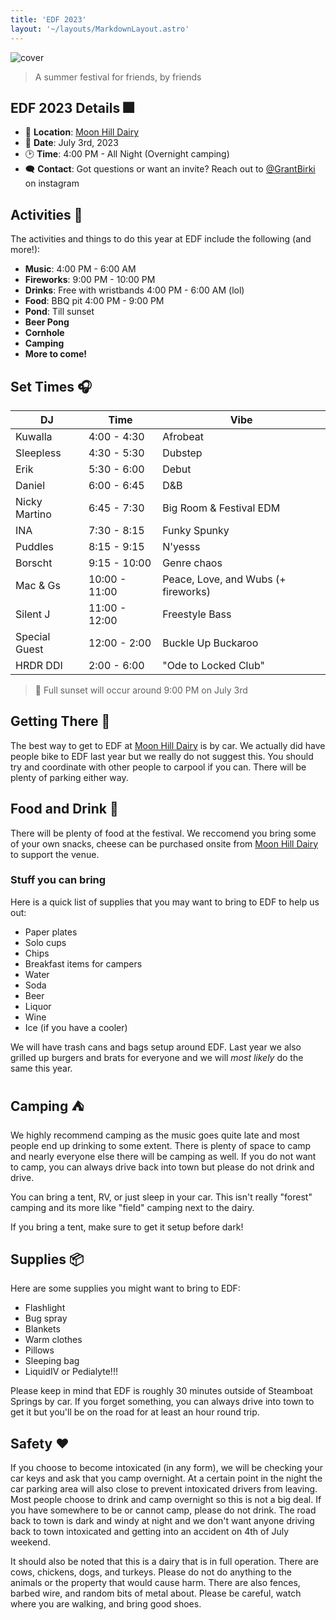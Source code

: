 ```yaml
---
title: 'EDF 2023'
layout: '~/layouts/MarkdownLayout.astro'
---
```


![cover](/assets/edf-2023.png)

> A summer festival for friends, by friends

## EDF 2023 Details 🎆

- 📍 **Location**: [Moon Hill Dairy](https://goo.gl/maps/vFQcLSZLkSNV3dhG8)
- 📆 **Date**: July 3rd, 2023
- 🕑 **Time**: 4:00 PM - All Night (Overnight camping)
- 🗨️ **Contact**: Got questions or want an invite? Reach out to [@GrantBirki](https://www.instagram.com/grantbirki/) on instagram

## Activities 🎉

The activities and things to do this year at EDF include the following (and more!):

- **Music**: 4:00 PM - 6:00 AM
- **Fireworks**: 9:00 PM - 10:00 PM
- **Drinks**: Free with wristbands 4:00 PM - 6:00 AM (lol)
- **Food**: BBQ pit 4:00 PM - 9:00 PM
- **Pond**: Till sunset
- **Beer Pong**
- **Cornhole**
- **Camping**
- **More to come!**

## Set Times 🎧

| DJ            | Time          | Vibe                                |
| ------------- | ------------- | ----------------------------------- |
| Kuwalla       | 4:00 - 4:30   | Afrobeat                            |
| Sleepless     | 4:30 - 5:30   | Dubstep                             |
| Erik          | 5:30 - 6:00   | Debut                               |
| Daniel        | 6:00 - 6:45   | D&B                                 |
| Nicky Martino | 6:45 - 7:30   | Big Room & Festival EDM             |
| INA           | 7:30 - 8:15   | Funky Spunky                        |
| Puddles       | 8:15 - 9:15   | N'yesss                             |
| Borscht       | 9:15 - 10:00  | Genre chaos                         |
| Mac & Gs      | 10:00 - 11:00 | Peace, Love, and Wubs (+ fireworks) |
| Silent J      | 11:00 - 12:00 | Freestyle Bass                      |
| Special Guest | 12:00 - 2:00  | Buckle Up Buckaroo                  |
| HRDR DDI      | 2:00 - 6:00   | "Ode to Locked Club"                |

> 🌄 Full sunset will occur around 9:00 PM on July 3rd

## Getting There 🚗

The best way to get to EDF at [Moon Hill Dairy](https://goo.gl/maps/vFQcLSZLkSNV3dhG8) is by car. We actually did have people bike to EDF last year but we really do not suggest this. You should try and coordinate with other people to carpool if you can. There will be plenty of parking either way.

## Food and Drink 🍻

There will be plenty of food at the festival. We reccomend you bring some of your own snacks, cheese can be purchased onsite from [Moon Hill Dairy](www.moonhilldairy.com) to support the venue.

### Stuff you can bring

Here is a quick list of supplies that you may want to bring to EDF to help us out:

- Paper plates
- Solo cups
- Chips
- Breakfast items for campers
- Water
- Soda
- Beer
- Liquor
- Wine
- Ice (if you have a cooler)

We will have trash cans and bags setup around EDF. Last year we also grilled up burgers and brats for everyone and we will _most likely_ do the same this year.

## Camping ⛺

We highly recommend camping as the music goes quite late and most people end up drinking to some extent. There is plenty of space to camp and nearly everyone else there will be camping as well. If you do not want to camp, you can always drive back into town but please do not drink and drive.

You can bring a tent, RV, or just sleep in your car. This isn't really "forest" camping and its more like "field" camping next to the dairy.

If you bring a tent, make sure to get it setup before dark!

## Supplies 📦

Here are some supplies you might want to bring to EDF:

- Flashlight
- Bug spray
- Blankets
- Warm clothes
- Pillows
- Sleeping bag
- LiquidIV or Pedialyte!!!

Please keep in mind that EDF is roughly 30 minutes outside of Steamboat Springs by car. If you forget something, you can always drive into town to get it but you'll be on the road for at least an hour round trip.

## Safety ❤️

If you choose to become intoxicated (in any form), we will be checking your car keys and ask that you camp overnight. At a certain point in the night the car parking area will also close to prevent intoxicated drivers from leaving. Most people choose to drink and camp overnight so this is not a big deal. If you have somewhere to be or cannot camp, please do not drink. The road back to town is dark and windy at night and we don't want anyone driving back to town intoxicated and getting into an accident on 4th of July weekend.

It should also be noted that this is a dairy that is in full operation. There are cows, chickens, dogs, and turkeys. Please do not do anything to the animals or the property that would cause harm. There are also fences, barbed wire, and random bits of metal about. Please be careful, watch where you are walking, and bring good shoes.
